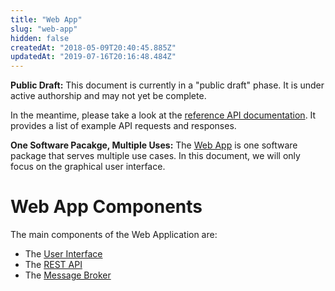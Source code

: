 ```yaml
---
title: "Web App"
slug: "web-app"
hidden: false
createdAt: "2018-05-09T20:40:45.885Z"
updatedAt: "2019-07-16T20:16:48.484Z"
---
```


__Public Draft:__
This document is currently in a "public draft" phase. It is under active authorship and may not yet be complete.

In the meantime, please take a look at the [reference API documentation](https://gist.github.com/RickCarlino/10db2df375d717e9efdd3c2d9d8932af). It provides a list of example API requests and responses.



__One Software Pacakge, Multiple Uses:__
The [Web App](https://github.com/FarmBot/Farmbot-Web-App) is one software package that serves multiple use cases. In this document, we will only focus on the graphical user interface.

# Web App Components

The main components of the Web Application are:

 * The [User Interface](/v7/Documentation/web-app/user-interface.md)
 * The [REST API](/v7/Documentation/web-app/rest-api.md)
 * The [Message Broker](/v7/Documentation/web-app/message-broker.md)
